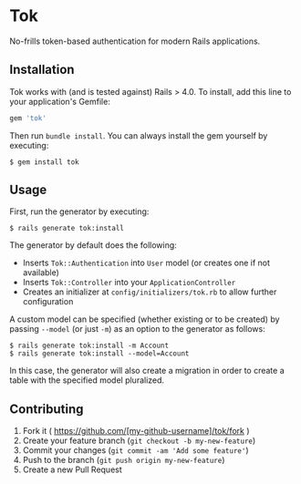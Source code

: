 # Tok

No-frills token-based authentication for modern Rails applications.

## Installation

Tok works with (and is tested against) Rails > 4.0. To install, add this line to your application's Gemfile:

```ruby
gem 'tok'
```

Then run `bundle install`. You can always install the gem yourself by executing:

    $ gem install tok

## Usage

First, run the generator by executing:

    $ rails generate tok:install

The generator by default does the following:

- Inserts `Tok::Authentication` into `User` model (or creates one if not available)
- Inserts `Tok::Controller` into your `ApplicationController`
- Creates an initializer at `config/initializers/tok.rb` to allow further configuration

A custom model can be specified (whether existing or to be created) by passing `--model` (or just `-m`) as an option to the generator as follows:

    $ rails generate tok:install -m Account
    $ rails generate tok:install --model=Account

In this case, the generator will also create a migration in order to create a table with the specified model pluralized.

## Contributing

1. Fork it ( https://github.com/[my-github-username]/tok/fork )
2. Create your feature branch (`git checkout -b my-new-feature`)
3. Commit your changes (`git commit -am 'Add some feature'`)
4. Push to the branch (`git push origin my-new-feature`)
5. Create a new Pull Request
